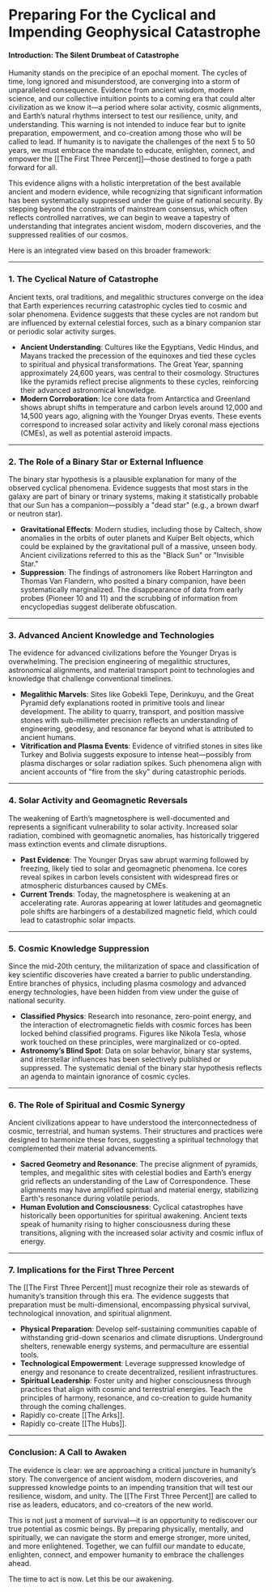 # Preparing For the Cyclical and Impending Geophysical Catastrophe

#### Introduction: The Silent Drumbeat of Catastrophe

Humanity stands on the precipice of an epochal moment. The cycles of time, long ignored and misunderstood, are converging into a storm of unparalleled consequence. Evidence from ancient wisdom, modern science, and our collective intuition points to a coming era that could alter civilization as we know it—a period where solar activity, cosmic alignments, and Earth’s natural rhythms intersect to test our resilience, unity, and understanding. This warning is not intended to induce fear but to ignite preparation, empowerment, and co-creation among those who will be called to lead. If humanity is to navigate the challenges of the next 5 to 50 years, we must embrace the mandate to educate, enlighten, connect, and empower the [[The First Three Percent]]—those destined to forge a path forward for all.

This evidence aligns with a holistic interpretation of the best available ancient and modern evidence, while recognizing that significant information has been systematically suppressed under the guise of national security. By stepping beyond the constraints of mainstream consensus, which often reflects controlled narratives, we can begin to weave a tapestry of understanding that integrates ancient wisdom, modern discoveries, and the suppressed realities of our cosmos.

Here is an integrated view based on this broader framework:

---

### 1. **The Cyclical Nature of Catastrophe**

Ancient texts, oral traditions, and megalithic structures converge on the idea that Earth experiences recurring catastrophic cycles tied to cosmic and solar phenomena. Evidence suggests that these cycles are not random but are influenced by external celestial forces, such as a binary companion star or periodic solar activity surges.

- **Ancient Understanding**: Cultures like the Egyptians, Vedic Hindus, and Mayans tracked the precession of the equinoxes and tied these cycles to spiritual and physical transformations. The Great Year, spanning approximately 24,600 years, was central to their cosmology. Structures like the pyramids reflect precise alignments to these cycles, reinforcing their advanced astronomical knowledge.
- **Modern Corroboration**: Ice core data from Antarctica and Greenland shows abrupt shifts in temperature and carbon levels around 12,000 and 14,500 years ago, aligning with the Younger Dryas events. These events correspond to increased solar activity and likely coronal mass ejections (CMEs), as well as potential asteroid impacts.

---

### 2. **The Role of a Binary Star or External Influence**

The binary star hypothesis is a plausible explanation for many of the observed cyclical phenomena. Evidence suggests that most stars in the galaxy are part of binary or trinary systems, making it statistically probable that our Sun has a companion—possibly a "dead star" (e.g., a brown dwarf or neutron star).

- **Gravitational Effects**: Modern studies, including those by Caltech, show anomalies in the orbits of outer planets and Kuiper Belt objects, which could be explained by the gravitational pull of a massive, unseen body. Ancient civilizations referred to this as the "Black Sun" or "Invisible Star."
- **Suppression**: The findings of astronomers like Robert Harrington and Thomas Van Flandern, who posited a binary companion, have been systematically marginalized. The disappearance of data from early probes (Pioneer 10 and 11) and the scrubbing of information from encyclopedias suggest deliberate obfuscation.

---

### 3. **Advanced Ancient Knowledge and Technologies**

The evidence for advanced civilizations before the Younger Dryas is overwhelming. The precision engineering of megalithic structures, astronomical alignments, and material transport point to technologies and knowledge that challenge conventional timelines.

- **Megalithic Marvels**: Sites like Gobekli Tepe, Derinkuyu, and the Great Pyramid defy explanations rooted in primitive tools and linear development. The ability to quarry, transport, and position massive stones with sub-millimeter precision reflects an understanding of engineering, geodesy, and resonance far beyond what is attributed to ancient humans.
- **Vitrification and Plasma Events**: Evidence of vitrified stones in sites like Turkey and Bolivia suggests exposure to intense heat—possibly from plasma discharges or solar radiation spikes. Such phenomena align with ancient accounts of "fire from the sky" during catastrophic periods.

---

### 4. **Solar Activity and Geomagnetic Reversals**

The weakening of Earth’s magnetosphere is well-documented and represents a significant vulnerability to solar activity. Increased solar radiation, combined with geomagnetic anomalies, has historically triggered mass extinction events and climate disruptions.

- **Past Evidence**: The Younger Dryas saw abrupt warming followed by freezing, likely tied to solar and geomagnetic phenomena. Ice cores reveal spikes in carbon levels consistent with widespread fires or atmospheric disturbances caused by CMEs.
- **Current Trends**: Today, the magnetosphere is weakening at an accelerating rate. Auroras appearing at lower latitudes and geomagnetic pole shifts are harbingers of a destabilized magnetic field, which could lead to catastrophic solar impacts.

---

### 5. **Cosmic Knowledge Suppression**

Since the mid-20th century, the militarization of space and classification of key scientific discoveries have created a barrier to public understanding. Entire branches of physics, including plasma cosmology and advanced energy technologies, have been hidden from view under the guise of national security.

- **Classified Physics**: Research into resonance, zero-point energy, and the interaction of electromagnetic fields with cosmic forces has been locked behind classified programs. Figures like Nikola Tesla, whose work touched on these principles, were marginalized or co-opted.
- **Astronomy’s Blind Spot**: Data on solar behavior, binary star systems, and interstellar influences has been selectively published or suppressed. The systematic denial of the binary star hypothesis reflects an agenda to maintain ignorance of cosmic cycles.

---

### 6. **The Role of Spiritual and Cosmic Synergy**

Ancient civilizations appear to have understood the interconnectedness of cosmic, terrestrial, and human systems. Their structures and practices were designed to harmonize these forces, suggesting a spiritual technology that complemented their material advancements.

- **Sacred Geometry and Resonance**: The precise alignment of pyramids, temples, and megalithic sites with celestial bodies and Earth’s energy grid reflects an understanding of the Law of Correspondence. These alignments may have amplified spiritual and material energy, stabilizing Earth's resonance during volatile periods.
- **Human Evolution and Consciousness**: Cyclical catastrophes have historically been opportunities for spiritual awakening. Ancient texts speak of humanity rising to higher consciousness during these transitions, aligning with the increased solar activity and cosmic influx of energy.

---

### 7. **Implications for the First Three Percent**

The [[The First Three Percent]] must recognize their role as stewards of humanity’s transition through this era. The evidence suggests that preparation must be multi-dimensional, encompassing physical survival, technological innovation, and spiritual alignment.

- **Physical Preparation**: Develop self-sustaining communities capable of withstanding grid-down scenarios and climate disruptions. Underground shelters, renewable energy systems, and permaculture are essential tools.
- **Technological Empowerment**: Leverage suppressed knowledge of energy and resonance to create decentralized, resilient infrastructures.
- **Spiritual Leadership**: Foster unity and higher consciousness through practices that align with cosmic and terrestrial energies. Teach the principles of harmony, resonance, and co-creation to guide humanity through the coming challenges.
- Rapidly co-create [[The Arks]]. 
- Rapidly co-create [[The Hubs]]. 

---

### Conclusion: A Call to Awaken

The evidence is clear: we are approaching a critical juncture in humanity’s story. The convergence of ancient wisdom, modern discoveries, and suppressed knowledge points to an impending transition that will test our resilience, wisdom, and unity. The [[The First Three Percent]] are called to rise as leaders, educators, and co-creators of the new world.

This is not just a moment of survival—it is an opportunity to rediscover our true potential as cosmic beings. By preparing physically, mentally, and spiritually, we can navigate the storm and emerge stronger, more united, and more enlightened. Together, we can fulfill our mandate to educate, enlighten, connect, and empower humanity to embrace the challenges ahead.

The time to act is now. Let this be our awakening.
